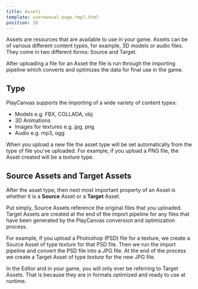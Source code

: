 ```yaml
---
title: Assets
template: usermanual-page.tmpl.html
position: 10
---
```


Assets are resources that are available to use in your game. Assets can be of various different content types, for example, 3D models or audio files. They come in two different forms: Source and Target.

After uploading a file for an Asset the file is run through the importing pipeline which converts and optimizes the data for final use in the game.

## Type

PlayCanvas supports the importing of a wide variety of content types:

* Models e.g. FBX, COLLADA, obj
* 3D Animations
* Images for textures e.g. jpg, png
* Audio e.g. mp3, ogg

When you upload a new file the asset type will be set automatically from the type of file you've uploaded. For example, if you upload a PNG file, the Asset created will be a *texture* type.

## Source Assets and Target Assets

After the asset type, then next most important property of an Asset is whether it is a **Source** Asset or a **Target** Asset.

Put simply, Source Assets reference the original files that you uploaded. Target Assets are created at the end of the import pipeline for any files that have been generated by the PlayCanvas conversion and optimization process.

For example, if you upload a Photoshop (PSD) file for a texture, we create a Source Asset of type *texture* for that PSD file. Then we run the import pipeline and convert the PSD file into a JPG file. At the end of the process we create a Target Asset of type *texture* for the new JPG file.

In the Editor and in your game, you will only ever be referring to Target Assets. That is because they are in formats optimized and ready to use at runtime.
